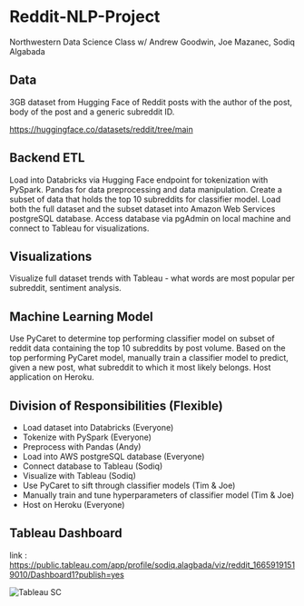 # Reddit-NLP-Project
Northwestern Data Science Class w/ Andrew Goodwin, Joe Mazanec, Sodiq Algabada

## Data 

3GB dataset from Hugging Face of Reddit posts with the author of the post, body of the post and a generic subreddit ID.

https://huggingface.co/datasets/reddit/tree/main

## Backend ETL

Load into Databricks via Hugging Face endpoint for tokenization with PySpark. Pandas for data preprocessing and data manipulation. Create a subset of data that holds the top 10 subreddits for classifier model. Load both the full dataset and the subset dataset into Amazon Web Services postgreSQL database. Access database via pgAdmin on local machine and connect to Tableau for visualizations.

## Visualizations

Visualize full dataset trends with Tableau - what words are most popular per subreddit, sentiment analysis. 

## Machine Learning Model

Use PyCaret to determine top performing classifier model on subset of reddit data containing the top 10 subreddits by post volume. Based on the top performing PyCaret model, manually train a classifier model to predict, given a new post, what subreddit to which it most likely belongs. Host application on Heroku.

## Division of Responsibilities (Flexible)

- Load dataset into Databricks (Everyone)
- Tokenize with PySpark (Everyone)
- Preprocess with Pandas (Andy)
- Load into AWS postgreSQL database (Everyone)
- Connect database to Tableau (Sodiq)
- Visualize with Tableau (Sodiq)
- Use PyCaret to sift through classifier models (Tim & Joe)
- Manually train and tune hyperparameters of classifier model (Tim & Joe)
- Host on Heroku (Everyone)

## Tableau Dashboard
link : https://public.tableau.com/app/profile/sodiq.alagbada/viz/reddit_16659191519010/Dashboard1?publish=yes

![Tableau SC](https://user-images.githubusercontent.com/104107204/196059576-ff0485ed-948b-4d5a-a0ee-598bf4d91fa4.jpeg)


